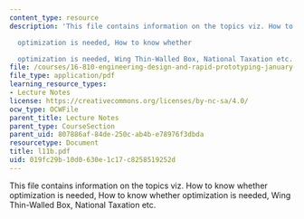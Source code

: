 ```yaml
---
content_type: resource
description: 'This file contains information on the topics viz. How to know whether

  optimization is needed, How to know whether

  optimization is needed, Wing Thin-Walled Box, National Taxation etc.'
file: /courses/16-810-engineering-design-and-rapid-prototyping-january-iap-2005/019fc29b10d0630e1c17c8258519252d_l11b.pdf
file_type: application/pdf
learning_resource_types:
- Lecture Notes
license: https://creativecommons.org/licenses/by-nc-sa/4.0/
ocw_type: OCWFile
parent_title: Lecture Notes
parent_type: CourseSection
parent_uid: 807886af-84de-250c-ab4b-e78976f3dbda
resourcetype: Document
title: l11b.pdf
uid: 019fc29b-10d0-630e-1c17-c8258519252d
---
```

This file contains information on the topics viz. How to know whether
optimization is needed, How to know whether
optimization is needed, Wing Thin-Walled Box, National Taxation etc.